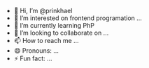 - 👋 Hi, I’m @prinkhael
- 👀 I’m interested on frontend programation ...
- 🌱 I’m currently learning PhP
- 💞️ I’m looking to collaborate on ...
- 📫 How to reach me ...
- 😄 Pronouns: ...
- ⚡ Fun fact: ...

<!---
prinkhael/prinkhael is a ✨ special ✨ repository because its `README.md` (this file) appears on your GitHub profile.
You can click the Preview link to take a look at your changes.
--->
